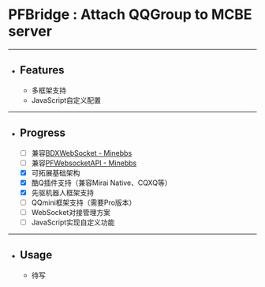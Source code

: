 # PFBridge : Attach QQGroup to MCBE server
---
- ## Features
   - 多框架支持
   - JavaScript自定义配置
---
- ## Progress
    - [ ] 兼容[BDXWebSocket - Minebbs](https://www.minebbs.com/threads/3537/)
    - [ ] 兼容[PFWebsocketAPI - Minebbs](https://www.minebbs.com/resources/1632/)
    - [x] 可拓展基础架构
    - [x] 酷Q插件支持（兼容Mirai Native、CQXQ等）
    - [x] 先驱机器人框架支持
    - [ ] QQmini框架支持（需要Pro版本）
    - [ ] WebSocket对接管理方案
    - [ ] JavaScript实现自定义功能
---
- ## Usage
   - 待写